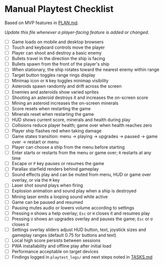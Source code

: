 # Manual Playtest Checklist

Based on MVP features in [PLAN.md](PLAN.md).

_Update this file whenever a player-facing feature is added or changed._

- [ ] Game loads on mobile and desktop browsers
- [ ] Touch and keyboard controls move the player
- [ ] Player can shoot and destroy a basic enemy
- [ ] Bullets travel in the direction the ship is facing
- [ ] Bullets spawn from the front of the player's ship
- [ ] When stationary, the ship rotates toward the nearest enemy within range
- [ ] Target button toggles range rings display
- [ ] Minimap icon or `N` key toggles minimap visibility
- [ ] Asteroids spawn randomly and drift across the screen
- [ ] Enemies and asteroids show varied sprites
- [ ] Shooting an asteroid destroys it and increases the on-screen score
- [ ] Mining an asteroid increases the on-screen minerals
- [ ] Score resets when restarting the game
- [ ] Minerals reset when restarting the game
- [ ] HUD shows current score, minerals and health during play
- [ ] Collisions reduce player health; game over when health reaches zero
- [ ] Player ship flashes red when taking damage
- [ ] Game states transition: menu → playing → upgrades → paused → game over
      → restart or menu
- [ ] Player can choose a ship from the menu before starting
- [ ] Enter starts or restarts from the menu or game over; `R` restarts at any time
- [ ] Escape or `P` key pauses or resumes the game
- [ ] Parallax starfield renders behind gameplay
- [ ] Sound effects play and can be muted from menu, HUD or game over overlay,
      or via the `M` key
- [ ] Laser shot sound plays when firing
- [ ] Explosion animation and sound play when a ship is destroyed
- [ ] Mining laser emits a looping sound while active
- [ ] Game can be paused and resumed
- [ ] Pausing mutes audio or lowers volume according to settings
- [ ] Pressing `H` shows a help overlay; `Esc` or `H` closes it and resumes play
- [ ] Pressing `U` shows an upgrades overlay and pauses the game; `Esc` or `U`
      closes it
- [ ] Settings overlay sliders adjust HUD button, text, joystick sizes and
      gameplay ranges (default 0.75 for buttons and text)
- [ ] Local high score persists between sessions
- [ ] PWA installability and offline play after initial load
- [ ] Performance acceptable on target devices
- [ ] Findings logged in `playtest_logs/` and next steps noted in [TASKS.md](TASKS.md)
